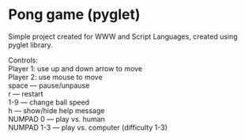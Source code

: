 # Pong game (pyglet)
Simple project created for WWW and Script Languages, created using pyglet library.

Controls:<br />
Player 1: use up and down arrow to move<br />
Player 2: use mouse to move<br />
space — pause/unpause<br />
r — restart<br />
1-9 — change ball speed<br />
h — show/hide help message<br />
NUMPAD 0 — play vs. human<br />
NUMPAD 1-3 — play vs. computer (difficulty 1-3)<br />
